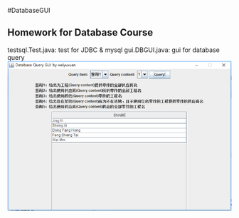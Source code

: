 #DatabaseGUI
## Homework for Database Course
testsql.Test.java:	test for JDBC & mysql
gui.DBGUI.java:		gui for database query
![avatar](gui.png)